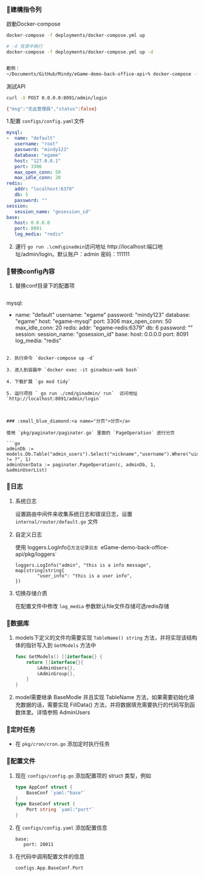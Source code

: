 

### :small_blue_diamond:<a name="docker-compose">建構指令列</a>

啟動Docker-compose
```sh
docker-compose -f deployments/docker-compose.yml up

# -d 背景中執行
docker-compose -f deployments/docker-compose.yml up -d


範例：
~/Documents/GitHub/Mindy/eGame-demo-back-office-api~% docker-compose -f deployments/docker-compose.yml up
```

測試API
```sh
curl -X POST 0.0.0.0:8091/admin/login

{"msg":"无此管理員","status":false}
```


1.配置 `configs/config.yaml`文件
   
   ```yaml 本地
   mysql:
   -  name: "default"
      username: "root"
      password: "mindy123"
      database: "egame"
      host: "127.0.0.1"
      port: 3306
      max_open_conn: 50
      max_idle_conn: 20
   redis:
      addr: "localhost:6379"
      db: 5
      password: ""
   session:
      session_name: "gosession_id"
   base:
      host: 0.0.0.0
      port: 8091
      log_media: "redis"
   ```

2. 運行 `go run .\cmd\ginadmin`访问地址 http://localhost:端口地址/admin/login。默认账户：admin  密码：111111


### :small_blue_diamond:<a name="docker-compose">替換config內容</a>

1. 替换conf目录下的配置项
   
   ```yaml
  mysql:
   -  name: "default"
      username: "egame"
      password: "mindy123"
      database: "egame"
      host: "egame-mysql"
      port: 3306
      max_open_conn: 50
      max_idle_conn: 20
redis:
      addr: "egame-redis:6379"
      db: 6
      password: ""
session:
      session_name: "gosession_id"
base:
      host: 0.0.0.0
      port: 8091
      log_media: "redis"
   ```

2. 执行命令 `docker-compose up -d`

3. 进入到容器中 `docker exec -it ginadmin-web bash`

4. 下载扩展 `go mod tidy`

5. 运行项目 ` go run ./cmd/ginadmin/ run`  访问地址 `http://localhost:8091/admin/login`



### :small_blue_diamond:<a name="分页">分页</a>

 使用 `pkg/paginater/paginater.go` 里面的 `PageOperation` 进行分页
   
   ```go
   adminDb := models.Db.Table("admin_users").Select("nickname","username").Where("uid != ?", 1)
   adminUserData := paginater.PageOperation(c, adminDb, 1, &adminUserList)
   ```


### :small_blue_diamond:<a name="日志">日志</a>

1. 系统日志
   
   设置路由中间件来收集系统日志和错误日志，设置 `internal/router/default.go` 文件

2. 自定义日志
   
   使用 loggers.LogInfo()` 方法记录日志  `eGame-demo-back-office-api/pkg/loggers`
   
   ```golang
   loggers.LogInfo("admin", "this is a info message", map[string]string{
           "user_info": "this is a user info",
   })
   ```

3. 切换存储介质
   
   在配置文件中修改 `log_media` 参数默认file文件存储可选redis存储

### :small_blue_diamond:<a name="数据库">数据库</a>

1. models下定义的文件均需要实现 `TableName() string`  方法，并将实现该结构体的指针写入到 `GetModels` 方法中
   
   ```go
   func GetModels() []interface{} {
       return []interface{}{
           &AdminUsers{},
           &AdminGroup{},
       }
   }
   ```

2. model需要继承 BaseModle 并且实现 TableName 方法，如果需要初始化填充数据的话，需要实现 FillData() 方法，并将数据填充需要执行的代码写到函数体里。详情参照 AdminUsers

### :small_blue_diamond:<a name="定时任务">定时任务</a>

- 在 `pkg/cron/cron.go`  添加定时执行任务

### :small_blue_diamond:<a name="配置文件">配置文件</a>

1. 现在 `configs/config.go` 添加配置项的 struct 类型，例如
   
   ```go
   type AppConf struct {
       BaseConf `yaml:"base"`
   }
   type BaseConf struct {
       Port string `yaml:"port"`
   }
   ```

2. 在 `configs/config.yaml` 添加配置信息
   
   ```
   base:
      port: 20011
   ```

3. 在代码中调用配置文件的信息
   
   ```go
   configs.App.BaseConf.Port
   ```